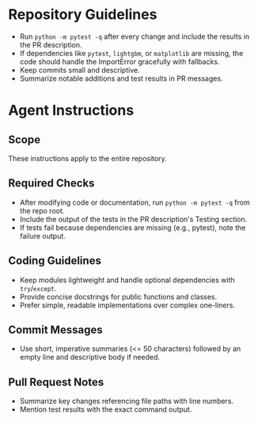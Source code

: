

# Repository Guidelines

- Run `python -m pytest -q` after every change and include the results in the PR description.
- If dependencies like `pytest`, `lightgbm`, or `matplotlib` are missing, the code should handle the ImportError gracefully with fallbacks.
- Keep commits small and descriptive.
- Summarize notable additions and test results in PR messages.

# Agent Instructions

## Scope
These instructions apply to the entire repository.

## Required Checks
- After modifying code or documentation, run `python -m pytest -q` from the repo root.
- Include the output of the tests in the PR description's Testing section.
- If tests fail because dependencies are missing (e.g., pytest), note the failure output.

## Coding Guidelines
- Keep modules lightweight and handle optional dependencies with `try`/`except`.
- Provide concise docstrings for public functions and classes.
- Prefer simple, readable implementations over complex one-liners.

## Commit Messages
- Use short, imperative summaries (<= 50 characters) followed by an empty line and descriptive body if needed.

## Pull Request Notes
- Summarize key changes referencing file paths with line numbers.
- Mention test results with the exact command output.
